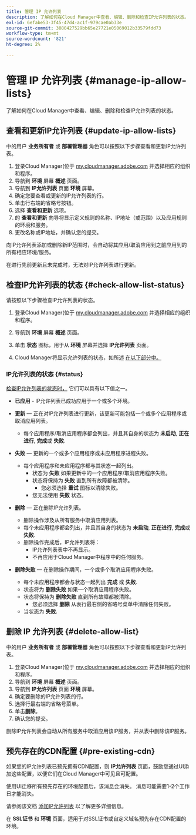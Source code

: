 ```yaml
---
title: 管理 IP 允许列表
description: 了解如何在Cloud Manager中查看、编辑、删除和检查IP允许列表的状态。
exl-id: 6efabe53-3f45-47d4-ac1f-979cae0ab33e
source-git-commit: 3080427529bb65e27721e05069012b33579fdd73
workflow-type: tm+mt
source-wordcount: '821'
ht-degree: 2%

---
```


# 管理 IP 允许列表 {#manage-ip-allow-lists}

了解如何在Cloud Manager中查看、编辑、删除和检查IP允许列表的状态。

## 查看和更新IP允许列表 {#update-ip-allow-lists}

中的用户 **业务所有者** 或 **部署管理器** 角色可以按照以下步骤查看和更新IP允许列表。

1. 登录Cloud Manager(位于 [my.cloudmanager.adobe.com](https://my.cloudmanager.adobe.com/) 并选择相应的组织和程序。
1. 导航到 **环境** 屏幕 **概述** 页面。
1. 导航到 **IP允许列表** 页面 **环境** 屏幕。
1. 确定您要查看或更新的IP允许列表的行。
1. 单击行右端的省略号按钮。
1. 选择 **查看和更新** 选项。
1. 的 **查看和更新** 向导将显示定义规则的名称、IP地址（或范围）以及应用规则的环境和服务。
1. 更改名称或IP地址，并确认您的提交。

向IP允许列表添加或删除新IP范围时，会自动将其应用/取消应用到之前应用到的所有相应环境/服务。

在进行先前更新且未完成时，无法对IP允许列表进行更新。

## 检查IP允许列表的状态 {#check-allow-list-status}

请按照以下步骤检查IP允许列表的状态。

1. 登录Cloud Manager(位于 [my.cloudmanager.adobe.com](https://my.cloudmanager.adobe.com/) 并选择相应的组织和程序。

1. 导航到 **环境** 屏幕 **概述** 页面。

1. 单击 **状态** 图标，用于从 **环境** 屏幕并选择 **IP允许列表** 页面。

1. Cloud Manager将显示允许列表的状态，如所述 [在以下部分中。](#status)

### IP允许列表的状态 {#status}

[检查IP允许列表的状态时，](#check-allow-list-status) 它们可以具有以下值之一。

* **已应用** - IP允许列表已成功应用于一个或多个环境。

* **更新**  — 正在对IP允许列表进行更新，该更新可能包括一个或多个应用程序或取消应用列表。

   * 每个应用程序/取消应用程序都会列出，并且其自身的状态为 **未启动**, **正在进行**, **完成**&#x200B;或 **失败**.

* **失败**  — 更新的一个或多个应用程序或未应用程序进程失败。
   * 每个应用程序和未应用程序都与其状态一起列出。
      * 状态为 **失败** 如果更新中的一个应用程序/取消应用程序失败。
      * 状态将保持为 **失败** 直到所有故障都被清除。
         * 您必须选择 **重试** 图标以清除失败。
      * 您无法使用 **失败** 状态。

* **删除**  — 正在删除IP允许列表。
   * 删除操作涉及从所有服务中取消应用列表。
   * 每个未应用程序都会列出，并且其自身的状态为 **未启动**, **正在进行**, **完成**&#x200B;或 **失败**.
   * 删除操作完成后，IP允许列表将：
      * IP允许列表表中不再显示。
      * 不再应用于Cloud Manager中程序中的任何服务。

* **删除失败**  — 在删除操作期间，一个或多个取消应用程序失败。

   * 每个未应用程序都会与状态一起列出 **完成** 或 **失败**.
   * 状态将为 **删除失败** 如果一个取消应用程序失败。
   * 状态将保持为 **删除失败** 直到所有故障都被清除。
      * 您必须选择 **删除** 从表行最右侧的省略号菜单中清除任何失败。
   * 当状态为 **失败**.

## 删除 IP 允许列表 {#delete-allow-list}

中的用户 **业务所有者** 或 **部署管理器** 角色可以按照以下步骤查看和更新IP允许列表。

1. 登录Cloud Manager(位于 [my.cloudmanager.adobe.com](https://my.cloudmanager.adobe.com/) 并选择相应的组织和程序。
1. 导航到 **环境** 屏幕 **概述** 页面。
1. 导航到 **IP允许列表** 页面 **环境** 屏幕。
1. 确定要删除的IP允许列表的行。
1. 选择行最右端的省略号菜单。
1. 单击&#x200B;**删除**。
1. 确认您的提交。

删除IP允许列表会自动从所有服务中取消应用该IP服务，并从表中删除该IP服务。

## 预先存在的CDN配置 {#pre-existing-cdn}

如果您的IP允许列表已预先拥有CDN配置，则 **IP允许列表** 页面，鼓励您通过UI添加这些配置，以便它们在Cloud Manager中可见且可配置。

使用UI迁移所有预先存在的环境配置后，该消息会消失。 消息可能需要1-2个工作日才能消失。

请参阅该文档 [添加IP允许列表](/help/implementing/cloud-manager/ip-allow-lists/add-ip-allow-lists.md) 以了解更多详细信息。

在 **SSL证书** 和 **环境** 页面，适用于对SSL证书或自定义域名预先存在CDN配置的环境。
